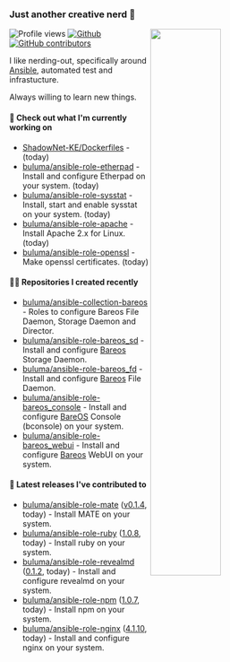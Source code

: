 ### Just another creative nerd 👋


![Profile views](https://gpvc.arturio.dev/buluma) <a href="https://gitstats.me/buluma">
  <img align="right" src="https://github-readme-stats.vercel.app/api?username=buluma&theme=gotham&show_icons=true" width="50%"/>
</a>
[![Github](https://img.shields.io/badge/-buluma-black?style=flat&labelColor=black&logo=github&logoColor=white&include_all_commits=true&count_private=true)](https://gitstats.me/buluma)
[![GitHub contributors](https://img.shields.io/github/contributors/buluma/badges.svg)](https://GitHub.com/buluma/badges/graphs/contributors/)

I like nerding-out, specifically around [Ansible](https://github.com/ansible/ansible), automated test and infrastucture.

Always willing to learn new things.

#### 👷 Check out what I'm currently working on

- [ShadowNet-KE/Dockerfiles](https://github.com/ShadowNet-KE/Dockerfiles) -  (today)
- [buluma/ansible-role-etherpad](https://github.com/buluma/ansible-role-etherpad) - Install and configure Etherpad on your system. (today)
- [buluma/ansible-role-sysstat](https://github.com/buluma/ansible-role-sysstat) - Install, start and enable sysstat on your system. (today)
- [buluma/ansible-role-apache](https://github.com/buluma/ansible-role-apache) - Install Apache 2.x for Linux. (today)
- [buluma/ansible-role-openssl](https://github.com/buluma/ansible-role-openssl) - Make openssl certificates. (today)

#### 👨‍💻 Repositories I created recently

- [buluma/ansible-collection-bareos](https://github.com/buluma/ansible-collection-bareos) - Roles to configure Bareos File Daemon, Storage Daemon and Director.
- [buluma/ansible-role-bareos_sd](https://github.com/buluma/ansible-role-bareos_sd) - Install and configure [Bareos](https://www.bareos.com/) Storage Daemon.
- [buluma/ansible-role-bareos_fd](https://github.com/buluma/ansible-role-bareos_fd) - Install and configure [Bareos](https://www.bareos.com/) File Daemon.
- [buluma/ansible-role-bareos_console](https://github.com/buluma/ansible-role-bareos_console) - Install and configure [BareOS](https://www.bareos.com/) Console (bconsole) on your system.
- [buluma/ansible-role-bareos_webui](https://github.com/buluma/ansible-role-bareos_webui) - Install and configure [Bareos](https://www.bareos.com/) WebUI on your system.

#### 🚀 Latest releases I've contributed to

- [buluma/ansible-role-mate](https://github.com/buluma/ansible-role-mate) ([v0.1.4](https://github.com/buluma/ansible-role-mate/releases/tag/v0.1.4), today) - Install MATE on your system.
- [buluma/ansible-role-ruby](https://github.com/buluma/ansible-role-ruby) ([1.0.8](https://github.com/buluma/ansible-role-ruby/releases/tag/1.0.8), today) - Install ruby on your system.
- [buluma/ansible-role-revealmd](https://github.com/buluma/ansible-role-revealmd) ([0.1.2](https://github.com/buluma/ansible-role-revealmd/releases/tag/0.1.2), today) - Install and configure revealmd on your system.
- [buluma/ansible-role-npm](https://github.com/buluma/ansible-role-npm) ([1.0.7](https://github.com/buluma/ansible-role-npm/releases/tag/1.0.7), today) - Install npm on your system.
- [buluma/ansible-role-nginx](https://github.com/buluma/ansible-role-nginx) ([4.1.10](https://github.com/buluma/ansible-role-nginx/releases/tag/4.1.10), today) - Install and configure nginx on your system.



